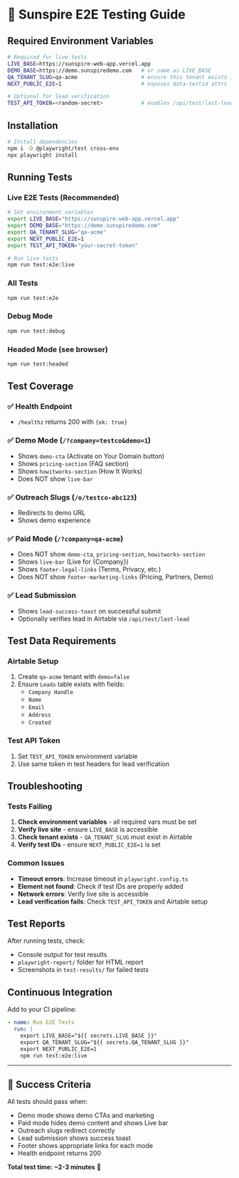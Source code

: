 # 🧪 Sunspire E2E Testing Guide

## Required Environment Variables

```bash
# Required for live tests
LIVE_BASE=https://sunspire-web-app.vercel.app
DEMO_BASE=https://demo.sunspiredemo.com   # or same as LIVE_BASE
QA_TENANT_SLUG=qa-acme                    # ensure this tenant exists in Airtable
NEXT_PUBLIC_E2E=1                         # exposes data-testid attrs

# Optional for lead verification
TEST_API_TOKEN=<random-secret>            # enables /api/test/last-lead verification
```

## Installation

```bash
# Install dependencies
npm i -D @playwright/test cross-env
npx playwright install
```

## Running Tests

### Live E2E Tests (Recommended)
```bash
# Set environment variables
export LIVE_BASE="https://sunspire-web-app.vercel.app"
export DEMO_BASE="https://demo.sunspiredemo.com"
export QA_TENANT_SLUG="qa-acme"
export NEXT_PUBLIC_E2E=1
export TEST_API_TOKEN="your-secret-token"

# Run live tests
npm run test:e2e:live
```

### All Tests
```bash
npm run test:e2e
```

### Debug Mode
```bash
npm run test:debug
```

### Headed Mode (see browser)
```bash
npm run test:headed
```

## Test Coverage

### ✅ Health Endpoint
- `/healthz` returns 200 with `{ok: true}`

### ✅ Demo Mode (`/?company=testco&demo=1`)
- Shows `demo-cta` (Activate on Your Domain button)
- Shows `pricing-section` (FAQ section)
- Shows `howitworks-section` (How It Works)
- Does NOT show `live-bar`

### ✅ Outreach Slugs (`/o/testco-abc123`)
- Redirects to demo URL
- Shows demo experience

### ✅ Paid Mode (`/?company=qa-acme`)
- Does NOT show `demo-cta`, `pricing-section`, `howitworks-section`
- Shows `live-bar` (Live for {Company})
- Shows `footer-legal-links` (Terms, Privacy, etc.)
- Does NOT show `footer-marketing-links` (Pricing, Partners, Demo)

### ✅ Lead Submission
- Shows `lead-success-toast` on successful submit
- Optionally verifies lead in Airtable via `/api/test/last-lead`

## Test Data Requirements

### Airtable Setup
1. Create `qa-acme` tenant with `demo=false`
2. Ensure `Leads` table exists with fields:
   - `Company Handle`
   - `Name`
   - `Email`
   - `Address`
   - `Created`

### Test API Token
1. Set `TEST_API_TOKEN` environment variable
2. Use same token in test headers for lead verification

## Troubleshooting

### Tests Failing
1. **Check environment variables** - all required vars must be set
2. **Verify live site** - ensure `LIVE_BASE` is accessible
3. **Check tenant exists** - `QA_TENANT_SLUG` must exist in Airtable
4. **Verify test IDs** - ensure `NEXT_PUBLIC_E2E=1` is set

### Common Issues
- **Timeout errors**: Increase timeout in `playwright.config.ts`
- **Element not found**: Check if test IDs are properly added
- **Network errors**: Verify live site is accessible
- **Lead verification fails**: Check `TEST_API_TOKEN` and Airtable setup

## Test Reports

After running tests, check:
- Console output for test results
- `playwright-report/` folder for HTML report
- Screenshots in `test-results/` for failed tests

## Continuous Integration

Add to your CI pipeline:
```yaml
- name: Run E2E Tests
  run: |
    export LIVE_BASE="${{ secrets.LIVE_BASE }}"
    export QA_TENANT_SLUG="${{ secrets.QA_TENANT_SLUG }}"
    export NEXT_PUBLIC_E2E=1
    npm run test:e2e:live
```

---

## 🎯 Success Criteria

All tests should pass when:
- Demo mode shows demo CTAs and marketing
- Paid mode hides demo content and shows Live bar
- Outreach slugs redirect correctly
- Lead submission shows success toast
- Footer shows appropriate links for each mode
- Health endpoint returns 200

**Total test time: ~2-3 minutes** 🚀
